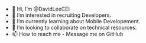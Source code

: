 - 👋 Hi, I’m @DavidLeeCEI
- 👀 I’m interested in recruiting Developers.
- 🌱 I’m currently learning about Mobile Developement.
- 💞️ I’m looking to collaborate on technical resources.
- 📫 How to reach me - Message me on GitHub

<!---
DavidLeeCEI/DavidLeeCEI is a ✨ special ✨ repository because its `README.md` (this file) appears on your GitHub profile.
You can click the Preview link to take a look at your changes.
--->
